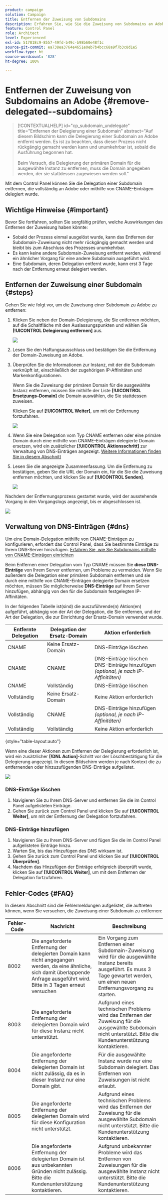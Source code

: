 ```yaml
---
product: campaign
solution: Campaign
title: Entfernen der Zuweisung von Subdomains
description: Erfahren Sie, wie Sie die Zuweisung von Subdomains an Adobe entfernen.
feature: Control Panel
role: Architect
level: Experienced
exl-id: 517818c9-8557-49fd-b49c-b98b60e48f1c
source-git-commit: ea738ea3764e4651e0eb7b4bcc68a9f7b3c8d1e5
workflow-type: ht
source-wordcount: '828'
ht-degree: 100%

---
```


# Entfernen der Zuweisung von Subdomains an Adobe {#remove-delegated--subdomains}

>[!CONTEXTUALHELP]
>id="cp_subdomain_undelegate"
>title="Entfernen der Delegierung einer Subdomain"
>abstract="Auf diesem Bildschirm kann die Delegierung einer Subdomain an Adobe entfernt werden. Es ist zu beachten, dass dieser Prozess nicht rückgängig gemacht werden kann und unumkehrbar ist, sobald die Ausführung begonnen hat.<br><br>Beim Versuch, die Delegierung der primären Domain für die ausgewählte Instanz zu entfernen, muss die Domain angegeben werden, der sie stattdessen zugewiesen werden soll."

Mit dem Control Panel können Sie die Delegation einer Subdomain entfernen, die vollständig an Adobe oder mithilfe von CNAME-Einträgen delegiert wurde.

## Wichtige Hinweise {#important}

Bevor Sie fortfahren, sollten Sie sorgfältig prüfen, welche Auswirkungen das Entfernen der Zuweisung haben könnte:

* Sobald der Prozess einmal ausgelöst wurde, kann das Entfernen der Subdomain-Zuweisung nicht mehr rückgängig gemacht werden und bleibt bis zum Abschluss des Prozesses unumkehrbar.
* Es kann keine andere Subdomain-Zuweisung entfernt werden, während ein ähnlicher Vorgang für eine andere Subdomain ausgeführt wird.
* Eine Subdomain, deren Delegation entfernt wurde, kann erst 3 Tage nach der Entfernung erneut delegiert werden.

## Entfernen der Zuweisung einer Subdomain {#steps}

Gehen Sie wie folgt vor, um die Zuweisung einer Subdomain zu Adobe zu entfernen:

1. Klicken Sie neben der Domain-Delegierung, die Sie entfernen möchten, auf die Schaltfläche mit den Auslassungspunkten und wählen Sie **[!UICONTROL Delegierung entfernen]** aus.

   ![](assets/undelegate-subdomain.png)

1. Lesen Sie den Haftungsausschluss und bestätigen Sie die Entfernung der Domain-Zuweisung an Adobe.

1. Überprüfen Sie die Informationen zur Instanz, mit der die Subdomain verknüpft ist, einschließlich der zugehörigen IP-Affinitäten und Markenkonfigurationen.

   Wenn Sie die Zuweisung der primären Domain für die ausgewählte Instanz entfernen, müssen Sie mithilfe der Liste **[!UICONTROL Ersetzungs-Domain]** die Domain auswählen, die Sie stattdessen zuweisen.

   Klicken Sie auf **[!UICONTROL Weiter]**, um mit der Entfernung fortzufahren.

   ![](assets/undelegate-subdomain-details.png)

1. Wenn Sie eine Delegation vom Typ CNAME entfernen oder eine primäre Domain durch eine mithilfe von CNAME-Einträgen delegierte Domain ersetzen, wird ein zusätzlicher **[!UICONTROL Aktionsschritt]** zur Verwaltung von DNS-Einträgen angezeigt. [Weitere Informationen finden Sie in diesem Abschnitt](#dns)

1. Lesen Sie die angezeigte Zusammenfassung. Um die Entfernung zu bestätigen, geben Sie die URL der Domain ein, für die Sie die Zuweisung entfernen möchten, und klicken Sie auf **[!UICONTROL Senden]**.

   ![](assets/undelegate-submit.png)

Nachdem der Entfernungsprozess gestartet wurde, wird der ausstehende Vorgang in den Vorgangslogs angezeigt, bis er abgeschlossen ist.

![](assets/undelegate-job.png)

## Verwaltung von DNS-Einträgen {#dns}

Um eine Domain-Delegation mithilfe von CNAME-Einträgen zu konfigurieren, erfordert das Control Panel, dass Sie bestimmte Einträge zu Ihrem DNS-Server hinzufügen. [Erfahren Sie, wie Sie Subdomains mithilfe von CNAME-Einträgen einrichten](setting-up-new-subdomain.md#use-cnames)

Beim Entfernen einer Delegation vom Typ CNAME müssen Sie **diese DNS-Einträge** von Ihrem Server entfernen, um Probleme zu vermeiden. Wenn Sie außerdem die Delegation einer primären Subdomain entfernen und sie durch eine mithilfe von CNAME-Einträgen delegierte Domain ersetzen möchten, müssen Sie möglicherweise **DNS-Einträge** auf Ihrem Server hinzufügen, abhängig von den für die Subdomain festgelegten IP-Affinitäten.

In der folgenden Tabelle ist(sind) die auszuführende(n) Aktion(en) aufgeführt, abhängig von der Art der Delegation, die Sie entfernen, und der Art der Delegation, die zur Einrichtung der Ersatz-Domain verwendet wurde.

| Entfernte Delegation | Delegation der Ersatz-Domain | Aktion erforderlich |
|  ---  |  ---  |  ---  |
| CNAME | Keine Ersatz-Domain | DNS-Einträge löschen |
| CNAME | CNAME | DNS-Einträge löschen<br/>DNS-Einträge hinzufügen *(optional, je nach IP-Affinitäten)* |
| CNAME | Vollständig | DNS-Einträge löschen |
| Vollständig | Keine Ersatz-Domain | Keine Aktion erforderlich |
| Vollständig | CNAME | DNS-Einträge hinzufügen *(optional, je nach IP-Affinitäten)* |
| Vollständig | Vollständig | Keine Aktion erforderlich |

{style="table-layout:auto"}

Wenn eine dieser Aktionen zum Entfernen der Delegierung erforderlich ist, wird ein zusätzlicher **[!DNL Action]**-Schritt vor der Löschbestätigung für die Delegierung angezeigt. In diesem Bildschirm werden je nach Kontext die zu entfernenden oder hinzuzufügenden DNS-Einträge aufgelistet.

![](assets/action-step.png)

### DNS-Einträge löschen

1. Navigieren Sie zu Ihrem DNS-Server und entfernen Sie die im Control Panel aufgelisteten Einträge.
1. Gehen Sie zurück zum Control Panel und klicken Sie auf **[!UICONTROL Weiter]**, um mit der Entfernung der Delegation fortzufahren.

### DNS-Einträge hinzufügen

1. Navigieren Sie zu Ihrem DNS-Server und fügen Sie die im Control Panel aufgelisteten Einträge hinzu.
1. Warten Sie, bis das Hinzufügen des DNS wirksam ist.
1. Gehen Sie zurück zum Control Panel und klicken Sie auf **[!UICONTROL Überprüfen]**.
1. Nachdem das Hinzufügen der Einträge erfolgreich überprüft wurde, klicken Sie auf **[!UICONTROL Weiter]**, um mit dem Entfernen der Delegation fortzufahren.

## Fehler-Codes {#FAQ}

In diesem Abschnitt sind die Fehlermeldungen aufgelistet, die auftreten können, wenn Sie versuchen, die Zuweisung einer Subdomain zu entfernen:

| Fehler-Code | Nachricht | Beschreibung |
|  ---  |  ---  |  ---  |
| 8002 | Die angeforderte Entfernung der delegierten Domain kann nicht angegangen werden, da eine ähnliche, sich damit überlappende Anfrage ausgeführt wird. Bitte in 3 Tagen erneut versuchen | Ein Vorgang zum Entfernen einer Subdomain-Zuweisung wird für die ausgewählte Instanz bereits ausgeführt. Es muss 3 Tage gewartet werden, um einen neuen Entfernungsvorgang zu starten. |
| 8003 | Die angeforderte Entfernung der delegierten Domain wird für diese Instanz nicht unterstützt. | Aufgrund eines technischen Problems wird das Entfernen der Zuweisung für die ausgewählte Subdomain nicht unterstützt. Bitte die Kundenunterstützung kontaktieren. |
| 8004 | Die angeforderte Entfernung der delegierten Domain ist nicht zulässig, da es in dieser Instanz nur eine Domain gibt. | Für die ausgewählte Instanz wurde nur eine Subdomain delegiert. Das Entfernen von Zuweisungen ist nicht erlaubt. |
| 8005 | Die angeforderte Entfernung der delegierten Domain wird für diese Konfiguration nicht unterstützt. | Aufgrund eines technischen Problems wird das Entfernen der Zuweisung für die ausgewählte Subdomain nicht unterstützt. Bitte die Kundenunterstützung kontaktieren. |
| 8006 | Die angeforderte Entfernung der delegierten Domain ist aus unbekannten Gründen nicht zulässig. Bitte die Kundenunterstützung kontaktieren. | Aufgrund unbekannter Probleme wird das Entfernen von Zuweisungen für die ausgewählte Instanz nicht unterstützt. Bitte die Kundenunterstützung kontaktieren. |
